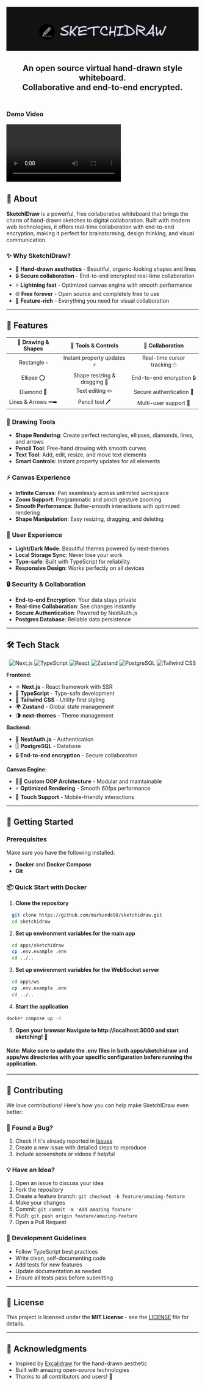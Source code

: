 ![Banner](apps/sketchidraw/public/images/Banner.png?raw=true "Sketchidraw app")

<div align="center">
  <h2>
    An open source virtual hand-drawn style whiteboard. </br>
    Collaborative and end-to-end encrypted. </br>
  <br />
  </h2>
</div>

### Demo Video

<video controls>
  <source src="https://github.com/markande98/sketchidraw/releases/download/video/sketchidraw-demo.mp4" type="video/mp4">
</video>

## 🎯 About

**SketchIDraw** is a powerful, free collaborative whiteboard that brings the charm of hand-drawn sketches to digital collaboration. Built with modern web technologies, it offers real-time collaboration with end-to-end encryption, making it perfect for brainstorming, design thinking, and visual communication.

### ✨ Why SketchIDraw?

- 🎨 **Hand-drawn aesthetics** - Beautiful, organic-looking shapes and lines
- 🔒 **Secure collaboration** - End-to-end encrypted real-time collaboration
- ⚡ **Lightning fast** - Optimized canvas engine with smooth performance
- 🌐 **Free forever** - Open source and completely free to use
- 🎯 **Feature-rich** - Everything you need for visual collaboration

---

## 🚀 Features

<div align="start">

| 🎨 **Drawing & Shapes** |   🔧 **Tools & Controls**    |     🌟 **Collaboration**     |
| :---------------------: | :--------------------------: | :--------------------------: |
|      Rectangle ▫️       | Instant property updates ⚡  | Real-time cursor tracking 🖱️ |
|       Ellipse ⭕        | Shape resizing & dragging 🔄 |   End-to-end encryption 🔒   |
|       Diamond 🔷        |       Text editing ✏️        |   Secure authentication 🔑   |
|   Lines & Arrows ➖➡️   |        Pencil tool 🖊️        |    Multi-user support 👥     |

</div>

### 🎨 **Drawing Tools**

- **Shape Rendering**: Create perfect rectangles, ellipses, diamonds, lines, and arrows
- **Pencil Tool**: Free-hand drawing with smooth curves
- **Text Tool**: Add, edit, resize, and move text elements
- **Smart Controls**: Instant property updates for all elements

### ⚡ **Canvas Experience**

- **Infinite Canvas**: Pan seamlessly across unlimited workspace
- **Zoom Support**: Programmatic and pinch gesture zooming
- **Smooth Performance**: Butter-smooth interactions with optimized rendering
- **Shape Manipulation**: Easy resizing, dragging, and deleting

### 🌟 **User Experience**

- **Light/Dark Mode**: Beautiful themes powered by next-themes
- **Local Storage Sync**: Never lose your work
- **Type-safe**: Built with TypeScript for reliability
- **Responsive Design**: Works perfectly on all devices

### 🔒 **Security & Collaboration**

- **End-to-end Encryption**: Your data stays private
- **Real-time Collaboration**: See changes instantly
- **Secure Authentication**: Powered by NextAuth.js
- **Postgres Database**: Reliable data persistence

---

## 🛠️ Tech Stack

<div align="center">

![Next.js](https://img.shields.io/badge/Next.js-000000?style=for-the-badge&logo=next.js&logoColor=white)
![TypeScript](https://img.shields.io/badge/TypeScript-007ACC?style=for-the-badge&logo=typescript&logoColor=white)
![React](https://img.shields.io/badge/React-20232A?style=for-the-badge&logo=react&logoColor=61DAFB)
![Zustand](https://img.shields.io/badge/Zustand-443E38?style=for-the-badge&logo=react&logoColor=white)
![PostgreSQL](https://img.shields.io/badge/PostgreSQL-316192?style=for-the-badge&logo=postgresql&logoColor=white)
![Tailwind CSS](https://img.shields.io/badge/Tailwind_CSS-38B2AC?style=for-the-badge&logo=tailwind-css&logoColor=white)

</div>

**Frontend:**

- ⚛️ **Next.js** - React framework with SSR
- 🎯 **TypeScript** - Type-safe development
- 🎨 **Tailwind CSS** - Utility-first styling
- 🌍 **Zustand** - Global state management
- 🌗 **next-themes** - Theme management

**Backend:**

- 🔑 **NextAuth.js** - Authentication
- 🗄️ **PostgreSQL** - Database
- 🔒 **End-to-end encryption** - Secure collaboration

**Canvas Engine:**

- 🧑‍💻 **Custom OOP Architecture** - Modular and maintainable
- ⚡ **Optimized Rendering** - Smooth 60fps performance
- 📱 **Touch Support** - Mobile-friendly interactions

---

## 🚀 Getting Started

### Prerequisites

Make sure you have the following installed:

- **Docker** and **Docker Compose**
- **Git**

### 📦 Quick Start with Docker

1. **Clone the repository**

```bash
  git clone https://github.com/markande98/sketchidraw.git
  cd sketchidraw
```

2. **Set up environment variables for the main app**

```bash
  cd apps/sketchidraw
  cp .env.example .env
  cd ../..
```

3. **Set up environment variables for the WebSocket server**

```bash
  cd apps/ws
  cp .env.example .env
  cd ../..
```

4. **Start the application**

```bash
docker compose up -d
```

5. **Open your browser Navigate to http://localhost:3000 and start sketching! 🎨**

#### Note: Make sure to update the .env files in both apps/sketchidraw and apps/ws directories with your specific configuration before running the application.

---

## 🤝 Contributing

We love contributions! Here's how you can help make SketchIDraw even better:

### 🐛 Found a Bug?

1. Check if it's already reported in [Issues](https://github.com/markande98/sketchidraw/issues)
2. Create a new issue with detailed steps to reproduce
3. Include screenshots or videos if helpful

### 💡 Have an Idea?

1. Open an issue to discuss your idea
2. Fork the repository
3. Create a feature branch: `git checkout -b feature/amazing-feature`
4. Make your changes
5. Commit: `git commit -m 'Add amazing feature'`
6. Push: `git push origin feature/amazing-feature`
7. Open a Pull Request

### 📝 Development Guidelines

- Follow TypeScript best practices
- Write clean, self-documenting code
- Add tests for new features
- Update documentation as needed
- Ensure all tests pass before submitting

---

## 📄 License

This project is licensed under the **MIT License** - see the [LICENSE](LICENSE) file for details.

---

## 🙏 Acknowledgments

- Inspired by [Excalidraw](https://excalidraw.com/) for the hand-drawn aesthetic
- Built with amazing open-source technologies
- Thanks to all contributors and users! 💙
